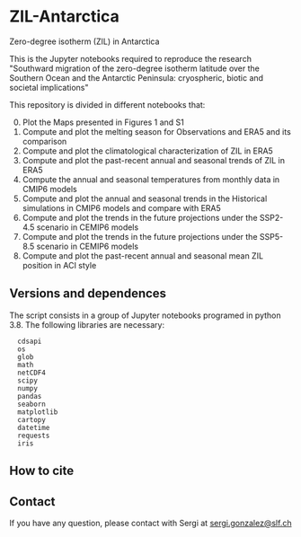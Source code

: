 # ZIL-Antarctica
Zero-degree isotherm (ZIL) in Antarctica

This is the Jupyter notebooks required to reproduce the research "Southward migration of the zero-degree isotherm latitude over the Southern Ocean and the Antarctic Peninsula: cryospheric, biotic and societal implications" <!--published in *Communications of Earth & Environment*. -->

This repository is divided in different notebooks that:

0. Plot the Maps presented in Figures 1 and S1
1. Compute and plot the melting season for Observations and ERA5 and its comparison
2. Compute and plot the climatological characterization of ZIL in ERA5
3. Compute and plot the past-recent annual and seasonal trends of ZIL in ERA5
4. Compute the annual and seasonal temperatures from monthly data in CMIP6 models 
5. Compute and plot the annual and seasonal trends in the Historical simulations in CMIP6 models and compare with ERA5
6. Compute and plot the trends in the future projections under the SSP2-4.5 scenario in CEMIP6 models
7. Compute and plot the trends in the future projections under the SSP5-8.5 scenario in CEMIP6 models
8. Compute and plot the past-recent annual and seasonal mean ZIL position in ACI style

<!-- More information at: González-Herrero et. al. (2022) -->
<!-- DOI: https://doi.org/10.1038/s43247-022-00450-5 -->

## Versions and dependences

The script consists in a group of Jupyter notebooks programed in python 3.8. The following libraries are necessary:
```
  cdsapi
  os
  glob
  math
  netCDF4
  scipy
  numpy
  pandas
  seaborn
  matplotlib  
  cartopy
  datetime
  requests
  iris
```

## How to cite
<!--
If you use or modify this script for your research, please cite as:
González-Herrero, S., Barriopedro, D., Trigo, R.M. et al. Climate warming amplified the 2020 record-breaking heatwave in the Antarctic Peninsula. Commun Earth Environ 3, 122 (2022). https://doi.org/10.1038/s43247-022-00450-5
-->

## Contact
If you have any question, please contact with Sergi at sergi.gonzalez@slf.ch
